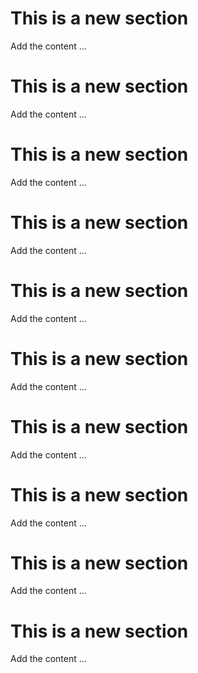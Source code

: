 # This is a new section

Add the content ...

# This is a new section

Add the content ...

# This is a new section

Add the content ...

# This is a new section

Add the content ...

# This is a new section

Add the content ...

# This is a new section

Add the content ...

# This is a new section

Add the content ...

# This is a new section

Add the content ...

# This is a new section

Add the content ...

# This is a new section

Add the content ...

